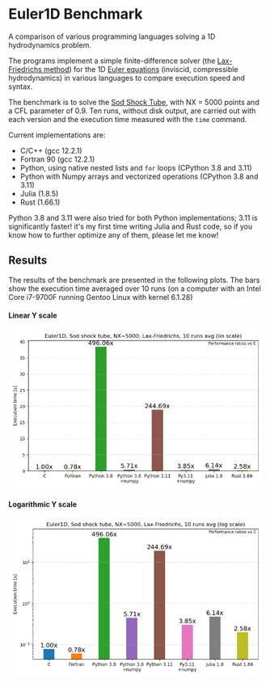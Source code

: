 # Euler1D Benchmark
A comparison of various programming languages solving a 1D hydrodynamics problem.

The programs implement a simple finite-difference solver (the [Lax-Friedrichs method](https://en.wikipedia.org/wiki/Lax%E2%80%93Friedrichs_method)) for the 1D [Euler equations](https://en.wikipedia.org/wiki/Euler_equations_(fluid_dynamics)) (inviscid, compressible hydrodynamics) in various languages to compare execution speed and syntax.

The benchmark is to solve the [Sod Shock Tube](https://en.wikipedia.org/wiki/Sod_shock_tube), with NX = 5000 points and a CFL parameter of 0.9. Ten runs, without disk output, are carried out with each version and the execution time measured with the `time` command.

Current implementations are:

- C/C++ (gcc 12.2.1)
- Fortran 90 (gcc 12.2.1)
- Python, using native nested lists and `for` loops (CPython 3.8 and 3.11)
- Python with Numpy arrays and vectorized operations (CPython 3.8 and 3.11)
- Julia (1.8.5)
- Rust (1.66.1)

Python 3.8 and 3.11 were also tried for both Python implementations; 3.11 is significantly faster! it's my first time writing Julia and Rust code, so if you know how to further optimize any of them, please let me know!

## Results

The results of the benchmark are presented in the following plots. The bars show the execution time averaged over 10 runs (on a computer with an Intel Core i7-9700F running Gentoo Linux with kernel 6.1.28)

#### **Linear** Y scale
![Lin scale](https://github.com/meithan/Euler1D_Benchmark/blob/main/benchmark_lin.png)


#### **Logarithmic** Y scale
![Log scale](https://github.com/meithan/Euler1D_Benchmark/blob/main/benchmark_log.png)

